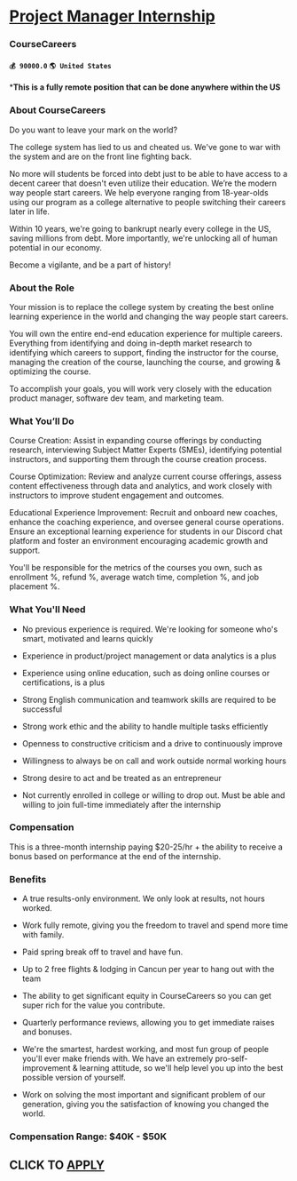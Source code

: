 # [Project Manager Internship](https://www.remotewlb.com/apply/project-manager-internship)  
### CourseCareers  
#### `💰 90000.0` `🌎 United States`  

***This is a fully remote position that can be done anywhere within the US**

### About CourseCareers

Do you want to leave your mark on the world?

The college system has lied to us and cheated us. We've gone to war with the system and are on the front line fighting back.

No more will students be forced into debt just to be able to have access to a decent career that doesn't even utilize their education. We’re the modern way people start careers. We help everyone ranging from 18-year-olds using our program as a college alternative to people switching their careers later in life.

Within 10 years, we're going to bankrupt nearly every college in the US, saving millions from debt. More importantly, we're unlocking all of human potential in our economy.

Become a vigilante, and be a part of history!

### About the Role

Your mission is to replace the college system by creating the best online learning experience in the world and changing the way people start careers.

You will own the entire end-end education experience for multiple careers. Everything from identifying and doing in-depth market research to identifying which careers to support, finding the instructor for the course, managing the creation of the course, launching the course, and growing & optimizing the course.

To accomplish your goals, you will work very closely with the education product manager, software dev team, and marketing team.

### What You’ll Do

Course Creation: Assist in expanding course offerings by conducting research, interviewing Subject Matter Experts (SMEs), identifying potential instructors, and supporting them through the course creation process.

Course Optimization: Review and analyze current course offerings, assess content effectiveness through data and analytics, and work closely with instructors to improve student engagement and outcomes.

Educational Experience Improvement: Recruit and onboard new coaches, enhance the coaching experience, and oversee general course operations. Ensure an exceptional learning experience for students in our Discord chat platform and foster an environment encouraging academic growth and support.

You'll be responsible for the metrics of the courses you own, such as enrollment %, refund %, average watch time, completion %, and job placement %.

### What You'll Need

  * No previous experience is required. We're looking for someone who's smart, motivated and learns quickly

  * Experience in product/project management or data analytics is a plus

  * Experience using online education, such as doing online courses or certifications, is a plus

  * Strong English communication and teamwork skills are required to be successful

  * Strong work ethic and the ability to handle multiple tasks efficiently

  * Openness to constructive criticism and a drive to continuously improve

  * Willingness to always be on call and work outside normal working hours

  * Strong desire to act and be treated as an entrepreneur

  * Not currently enrolled in college or willing to drop out. Must be able and willing to join full-time immediately after the internship 

### Compensation

This is a three-month internship paying $20-25/hr + the ability to receive a bonus based on performance at the end of the internship.

### Benefits

  * A true results-only environment. We only look at results, not hours worked. 

  * Work fully remote, giving you the freedom to travel and spend more time with family. 

  * Paid spring break off to travel and have fun.

  * Up to 2 free flights & lodging in Cancun per year to hang out with the team

  * The ability to get significant equity in CourseCareers so you can get super rich for the value you contribute.

  * Quarterly performance reviews, allowing you to get immediate raises and bonuses. 

  * We're the smartest, hardest working, and most fun group of people you'll ever make friends with. We have an extremely pro-self-improvement & learning attitude, so we'll help level you up into the best possible version of yourself.

  * Work on solving the most important and significant problem of our generation, giving you the satisfaction of knowing you changed the world.

### Compensation Range: $40K - $50K

  
## CLICK TO [APPLY](https://www.remotewlb.com/apply/project-manager-internship)

